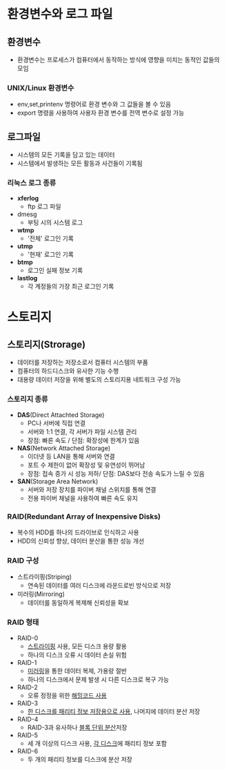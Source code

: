 # 환경변수와 로그 파일
## 환경변수
- 환경변수는 프로세스가 컴퓨터에서 동작하는 방식에 영향을 미치는 동적인 값들의 모임
### UNIX/Linux 환경변수
- env,set,printenv 명령어로 환경 변수와 그 값들을 볼 수 있음
- export 명령을 사용하여 사용자 환경 변수를 전역 변수로 설정 가능

## 로그파일
- 시스템의 모든 기록을 담고 있는 데이터
- 시스템에서 발생하는 모든 활동과 사건들이 기록됨
### 리눅스 로그 종류
- **xferlog**
  - ftp 로그 파일
- dmesg
  - 부팅 시의 시스템 로그
- **wtmp**
  - '전체' 로그인 기록
- **utmp**
  - '현재' 로그인 기록
- **btmp**
  - 로그인 실패 정보 기록
- **lastlog**
  - 각 계정들의 가장 최근 로그인 기록


# 스토리지
## 스토리지(Strorage)
- 데이터를 저장하는 저장소로서 컴퓨터 시스템의 부품
- 컴퓨터의 하드디스크와 유사한 기능 수행
- 대용량 데이터 저장을 위해 별도의 스토리지용 네트워크 구성 가능
### 스토리지 종류
- **DAS**(Direct Attachted Storage)
  - PC나 서버에 직접 연결
  - 서버와 1:1 연결, 각 서버가 파일 시스템 관리
  - 장점: 빠른 속도 / 단점: 확장성에 한계가 있음
- **NAS**(Network Attached Storage)
  - 이더넷 등 LAN을 통해 서버와 연결
  - 포트 수 제한이 없어 확장성 및 유연성이 뛰어남
  - 장점: 접속 증가 시 성능 저하/ 단점: DAS보다 전송 속도가 느릴 수 있음
- **SAN**(Storage Area Network)
  - 서버와 저장 장치를 파이버 채널 스위치를 통해 연결
  - 전용 파이버 채널을 사용하여 빠른 속도 유지

### RAID(Redundant Array of Inexpensive Disks)
- 복수의 HDD를 하나의 드라이브로 인식하고 사용
- HDD의 신뢰성 향상, 데이터 분산을 통한 성능 개선

### RAID 구성
- 스트라이핑(Striping)
  - 연속된 데이터를 여러 디스크에 라운드로빈 방식으로 저장
- 미러링(Mirroring)
  - 데이터를 동일하게 복제해 신뢰성을 확보

### RAID 형태
- RAID-0
  - <u>스트라이핑</u> 사용, 모든 디스크 용량 활용
  - 하나의 디스크 오류 시 데이터 손실 위험
- RAID-1
  - <u>미러링</u>을 통한 데이터 복제, 가용량 절반
  - 하나의 디스크에서 문제 발생 시 다른 디스크로 복구 가능
- RAID-2
  - 오류 정정을 위한 <u>해밍코드 사용</u>
- RAID-3
  - <u>한 디스크를 패리티 정보 저장용으로 사용</u>, 나머지에 데이터 분산 저장
- RAID-4
  - RAID-3과 유사하나 <u>블록 단위 분산</u>저장
- RAID-5
  - 세 개 이상의 디스크 사용, <u>각 디스크</u>에 패리티 정보 포함
- RAID-6
  - 두 개의 패리티 정보를 디스크에 분산 저장